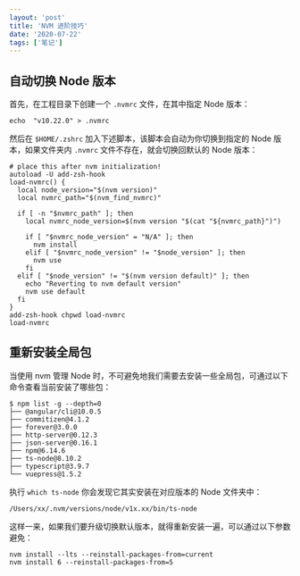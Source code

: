 ```yaml
---
layout: 'post'
title: 'NVM 进阶技巧'
date: '2020-07-22'
tags: ['笔记']
---
```

## 自动切换 Node 版本

首先，在工程目录下创建一个 `.nvmrc` 文件，在其中指定 Node 版本：

```
echo  "v10.22.0" > .nvmrc
```

然后在 `$HOME/.zshrc` 加入下述脚本，该脚本会自动为你切换到指定的 Node 版本，如果文件夹内 `.nvmrc` 文件不存在，就会切换回默认的 Node 版本：

```
# place this after nvm initialization!
autoload -U add-zsh-hook
load-nvmrc() {
  local node_version="$(nvm version)"
  local nvmrc_path="$(nvm_find_nvmrc)"

  if [ -n "$nvmrc_path" ]; then
    local nvmrc_node_version=$(nvm version "$(cat "${nvmrc_path}")")

    if [ "$nvmrc_node_version" = "N/A" ]; then
      nvm install
    elif [ "$nvmrc_node_version" != "$node_version" ]; then
      nvm use
    fi
  elif [ "$node_version" != "$(nvm version default)" ]; then
    echo "Reverting to nvm default version"
    nvm use default
  fi
}
add-zsh-hook chpwd load-nvmrc
load-nvmrc
```

## 重新安装全局包

当使用 nvm 管理 Node 时，不可避免地我们需要去安装一些全局包，可通过以下命令查看当前安装了哪些包：

```
$ npm list -g --depth=0
├── @angular/cli@10.0.5
├── commitizen@4.1.2
├── forever@3.0.0
├── http-server@0.12.3
├── json-server@0.16.1
├── npm@6.14.6
├── ts-node@8.10.2
├── typescript@3.9.7
└── vuepress@1.5.2
```

执行 `which ts-node` 你会发现它其实安装在对应版本的 Node 文件夹中：

```
/Users/xx/.nvm/versions/node/v1x.xx/bin/ts-node
```

这样一来，如果我们要升级切换默认版本，就得重新安装一遍，可以通过以下参数避免：

```
nvm install --lts --reinstall-packages-from=current
nvm install 6 --reinstall-packages-from=5
```

